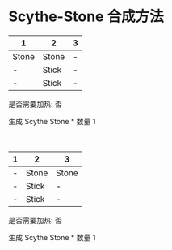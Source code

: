 # Scythe-Stone 合成方法

|1|2|3|
|----|-----|-----|
|Stone|Stone|-|
|-|Stick|-|
|-|Stick|-|

是否需要加热: 否

生成 Scythe Stone \* 数量 1
<br/> <br/> <br/> 

|1|2|3|
|----|-----|-----|
|-|Stone|Stone|
|-|Stick|-|
|-|Stick|-|

是否需要加热: 否

生成 Scythe Stone \* 数量 1
<br/> <br/> <br/> 

